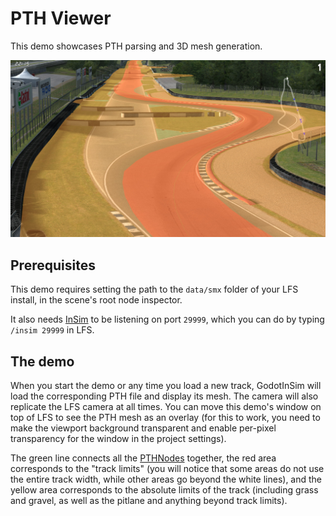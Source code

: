 # PTH Viewer

This demo showcases PTH parsing and 3D mesh generation.

![PTH Viewer](./pth_viewer.jpg)

## Prerequisites

This demo requires setting the path to the `data/smx` folder of your LFS install, in the
scene's root node inspector.

It also needs [InSim](/guides/getting_started/insim.md) to be listening on port `29999`,
which you can do by typing `/insim 29999` in LFS.

## The demo

When you start the demo or any time you load a new track, GodotInSim will load the corresponding PTH
file and display its mesh. The camera will also replicate the LFS camera at all times. You can move
this demo's window on top of LFS to see the PTH mesh as an overlay (for this to work, you need to
make the viewport background transparent and enable per-pixel transparency for the window in the
project settings).

The green line connects all the [PTHNodes](/class_ref/PTHNode.mdx) together, the red area
corresponds to the "track limits" (you will notice that some areas do not use the entire track
width, while other areas go beyond the white lines), and the yellow area corresponds to the absolute
limits of the track (including grass and gravel, as well as the pitlane and anything beyond track
limits).

